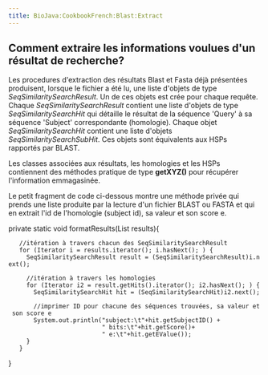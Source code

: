```yaml
---
title: BioJava:CookbookFrench:Blast:Extract
---
```


Comment extraire les informations voulues d'un résultat de recherche?
---------------------------------------------------------------------

Les procedures d'extraction des résultats Blast et Fasta déjà présentées
produisent, lorsque le fichier a été lu, une liste d'objets de type
*SeqSimilaritySearchResult*. Un de ces objets est crée pour chaque
requête. Chaque *SeqSimilaritySearchResult* contient une liste d'objets
de type *SeqSimilaritySearchHit* qui détaille le résultat de la séquence
'Query' à sa séquence 'Subject' correspondante (homologie). Chaque objet
*SeqSimilaritySearchHit* contient une liste d'objets
*SeqSimilaritySearchSubHit*. Ces objets sont équivalents aux HSPs
rapportés par BLAST.

Les classes associées aux résultats, les homologies et les HSPs
contiennent des méthodes pratique de type **getXYZ()** pour récupérer
l'information emmagasinée.

Le petit fragment de code ci-dessous montre une méthode privée qui
prends une liste produite par la lecture d'un fichier BLAST ou FASTA et
qui en extrait l'id de l'homologie (subject id), sa valeur et son score
e.

<java> private static void formatResults(List results){

`   //itération à travers chacun des SeqSimilaritySearchResult`  
`   for (Iterator i = results.iterator(); i.hasNext(); ) {`  
`     SeqSimilaritySearchResult result = (SeqSimilaritySearchResult)i.next();`

`     //itération à travers les homologies`  
`     for (Iterator i2 = result.getHits().iterator(); i2.hasNext(); ) {`  
`       SeqSimilaritySearchHit hit = (SeqSimilaritySearchHit)i2.next();`

`       //imprimer ID pour chacune des séquences trouvées, sa valeur et son score e`  
`       System.out.println("subject:\t"+hit.getSubjectID() +`  
`                          " bits:\t"+hit.getScore()+`  
`                          " e:\t"+hit.getEValue());`  
`     }`  
`   }`

} </java>
